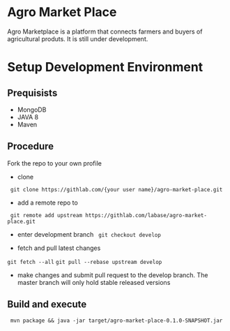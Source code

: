 # Agro Market Place

Agro Marketplace is a platform that connects farmers and buyers of agricultural produts.
It is still under development.

# Setup Development Environment

## Prequisists

* MongoDB
* JAVA 8
* Maven

## Procedure

Fork the repo to your own profile

* clone

` git clone https://githlab.com/{your user name}/agro-market-place.git`

* add a remote repo to

` git remote add upstream https://githlab.com/labase/agro-market-place.git`

* enter development branch
` git checkout develop`

* fetch and pull latest changes

`git fetch --all`
`git pull --rebase upstream develop`

 * make changes and submit pull request to the develop branch. The master branch will
 only hold stable released versions
 
 ## Build and execute
 
` mvn package && java -jar target/agro-market-place-0.1.0-SNAPSHOT.jar`
 

 